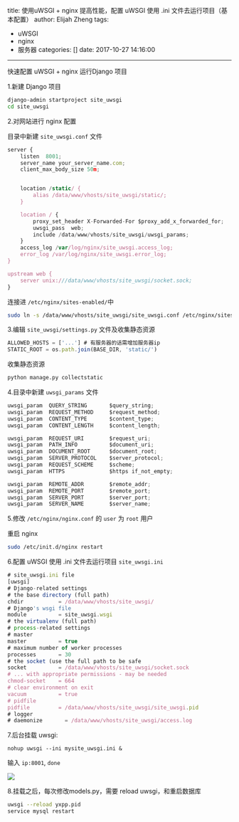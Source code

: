 title: 使用uWSGI + nginx 提高性能，配置 uWSGI 使用 .ini 文件去运行项目（基本配置）
author: Elijah Zheng
tags:
  - uWSGI
  - nginx
  - 服务器
categories: []
date: 2017-10-27 14:16:00
---
快速配置 uWSGI + nginx 运行Django 项目

<!--more-->

1.新建 Django 项目
``` bash
django-admin startproject site_uwsgi
cd site_uwsgi
```

2.对网站进行 nginx 配置

目录中新建 ``site_uwsgi.conf`` 文件

```js
server {
    listen  8001;
    server_name your_server_name.com;
    client_max_body_size 50m;


    location /static/ {
        alias /data/www/vhosts/site_uwsgi/static/;
    }

    location / {
        proxy_set_header X-Forwarded-For $proxy_add_x_forwarded_for;
        uwsgi_pass  web;
        include /data/www/vhosts/site_uwsgi/uwsgi_params;
    }
    access_log /var/log/nginx/site_uwsgi.access_log;
    error_log /var/log/nginx/site_uwsgi.error_log;
}

upstream web {
    server unix:///data/www/vhosts/site_uwsgi/socket.sock;
}
```
连接进 ``/etc/nginx/sites-enabled/``中
```bash 
sudo ln -s /data/www/vhosts/site_uwsgi/site_uwsgi.conf /etc/nginx/sites-enabled/
```

3.编辑 ``site_uwsgi/settings.py`` 文件及收集静态资源

```js
ALLOWED_HOSTS = ['...'] # 有服务器的话需增加服务器ip
STATIC_ROOT = os.path.join(BASE_DIR, 'static/')
```

收集静态资源
```bash
python manage.py collectstatic
```

4.目录中新建 ``uwsgi_params`` 文件
```js
uwsgi_param  QUERY_STRING       $query_string;
uwsgi_param  REQUEST_METHOD     $request_method;
uwsgi_param  CONTENT_TYPE       $content_type;
uwsgi_param  CONTENT_LENGTH     $content_length;

uwsgi_param  REQUEST_URI        $request_uri;
uwsgi_param  PATH_INFO          $document_uri;
uwsgi_param  DOCUMENT_ROOT      $document_root;
uwsgi_param  SERVER_PROTOCOL    $server_protocol;
uwsgi_param  REQUEST_SCHEME     $scheme;
uwsgi_param  HTTPS              $https if_not_empty;

uwsgi_param  REMOTE_ADDR        $remote_addr;
uwsgi_param  REMOTE_PORT        $remote_port;
uwsgi_param  SERVER_PORT        $server_port;
uwsgi_param  SERVER_NAME        $server_name;
```

5.修改 ``/etc/nginx/nginx.conf`` 的 ``user`` 为 ``root`` 用户

重启 nginx 
```bash
sudo /etc/init.d/nginx restart
```

6.配置 uWSGI 使用 .ini 文件去运行项目
``site_uwsgi.ini``
```js
# site_uwsgi.ini file
[uwsgi]
# Django-related settings
# the base directory (full path)
chdir           = /data/www/vhosts/site_uwsgi/
# Django's wsgi file
module          = site_uwsgi.wsgi
# the virtualenv (full path)
# process-related settings
# master
master          = true
# maximum number of worker processes
processes       = 30
# the socket (use the full path to be safe
socket          = /data/www/vhosts/site_uwsgi/socket.sock
# ... with appropriate permissions - may be needed
chmod-socket    = 664
# clear environment on exit
vacuum          = true
# pidfile
pidfile         = /data/www/vhosts/site_uwsgi/site_uwsgi.pid
# logger
# daemonize       = /data/www/vhosts/site_uwsgi/access.log
```

7.后台挂载 uwsgi:
```
nohup uwsgi --ini mysite_uwsgi.ini &
```

输入 ``ip:8001``, ``done``

![](https://cdn.zhengxiangling.com/17-10-27/97231926.jpg)

8.挂载之后，每次修改models.py，需要 reload uwsgi，和重启数据库
```bash
uwsgi --reload yxpp.pid
service mysql restart
```